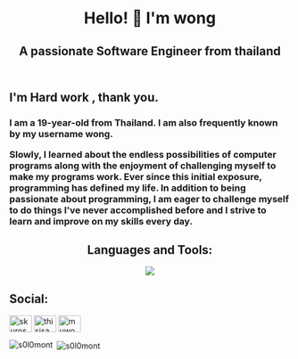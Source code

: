 
<h1 align="center"> Hello! 👋 I'm wong </h1>
<h2 align="center">A passionate Software Engineer from thailand </h2>

##  
<img align="center" src=https://media.tenor.com/upZRqqfUnVEAAAAd/shy-lily.gif alt="" />
    
<h2 align="left">I'm Hard work , thank you.</h2>
<h3 align="left">I am a 19-year-old from Thailand. I am also frequently known by my username wong.

Slowly, I learned about the endless possibilities of computer programs along with the enjoyment of challenging myself to make my programs work. Ever since this initial exposure, programming has defined my life.
In addition to being passionate about programming, I am eager to challenge myself to do things I've never accomplished before and I strive to learn and improve on my skills every day.</h3>

##
<h2 align="center">Languages and Tools:</h2>
<p align="center">
  <a href="https://skillicons.dev">
    <img src="https://skillicons.dev/icons?i=js,ts,html,css,c,cpp,java,py,vue,vite,tailwind,nodejs,express,nestjs,git,firebase,docker,vim,postgres,mysql,mongodb" />
  </a>

##
<h2 align="left">Social:</h2>

<p align="left">
<a href="https://twitter.com/skurosawa1" target="blank"><img align="center" src="https://raw.githubusercontent.com/rahuldkjain/github-profile-readme-generator/master/src/images/icons/Social/twitter.svg" alt="skurosawa1" height="30" width="40" /></a>
<a href="https://instagram.com/thisisawong/" target="blank"><img align="center" src="https://raw.githubusercontent.com/rahuldkjain/github-profile-readme-generator/master/src/images/icons/Social/instagram.svg" alt="thisisawong/" height="30" width="40" /></a>
<a href="https://www.youtube.com/c/muwong" target="blank"><img align="center" src="https://raw.githubusercontent.com/rahuldkjain/github-profile-readme-generator/master/src/images/icons/Social/youtube.svg" alt="muwong" height="30" width="40" /></a>
</p>

<p><img align="left" src="https://github-readme-stats.vercel.app/api/top-langs?username=s0l0mont&show_icons=true&locale=en&layout=compact" alt="s0l0mont" /></p>

<p>&nbsp;<img align="center" src="https://github-readme-stats.vercel.app/api?username=s0l0mont&show_icons=true&locale=en" alt="s0l0mont" /></p>


<br clear="both">


